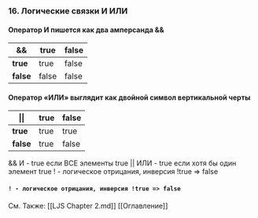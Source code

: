### **16. Логические связки И ИЛИ**

#### **Оператор И пишется как два амперсанда &&**

| \&\&      | true  | false |
| --------- | ----- | ------|
| **true**  | true  | false |
| **false** | false | false |

#### **Оператор «ИЛИ» выглядит как двойной символ вертикальной черты**

| \|\|      | true | false |
| --------- | ---- | ------|
| **true**  | true | true  |
| **false** | true | false |

&& И - true если ВСЕ элементы true
|| ИЛИ - true если хотя бы один элемент true
! - логическое отрицания, инверсия !true => false

#### `! - логическое отрицания, инверсия !true => false`

См. Также:
[[LJS Chapter 2.md]]
[[Оглавление]]
